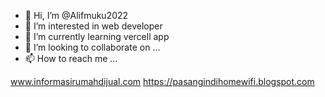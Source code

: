- 👋 Hi, I’m @Alifmuku2022
- 👀 I’m interested in web developer
- 🌱 I’m currently learning vercell app
- 💞️ I’m looking to collaborate on ...
- 📫 How to reach me ...

<!---
Alifmuku2022/Alifmuku2022 is a ✨ special ✨ repository because its `README.md` (this file) appears on your GitHub profile.
You can click the Preview link to take a look at your changes.
--->

www.informasirumahdijual.com
https://pasangindihomewifi.blogspot.com
